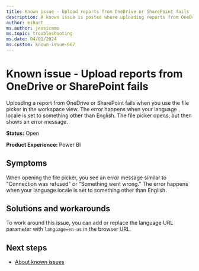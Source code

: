 ```yaml
---
title: Known issue - Upload reports from OneDrive or SharePoint fails
description: A known issue is posted where uploading reports from OneDrive or SharePoint fails.
author: mihart
ms.author: jessicamo
ms.topic: troubleshooting  
ms.date: 04/01/2024
ms.custom: known-issue-667
---
```


# Known issue - Upload reports from OneDrive or SharePoint fails

Uploading a report from OneDrive or SharePoint fails when you use the file picker in the workspace view. The error happens when your language locale is set to something other than English. The file picker opens, but then shows an error message.

**Status:** Open

**Product Experience:** Power BI

## Symptoms

When opening the file picker, you see an error message similar to "Connection was refused" or "Something went wrong." The error happens when your language locale is set to something other than English.

## Solutions and workarounds

To work around this issue, you can add or replace the language URL parameter with `language=en-us` in the browser URL.

## Next steps

- [About known issues](https://support.fabric.microsoft.com/known-issues)
